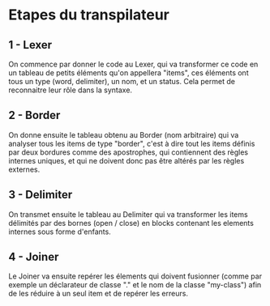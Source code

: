
# Etapes du transpilateur

## 1 - Lexer

On commence par donner le code au Lexer, qui va transformer ce code en un tableau de petits éléments qu'on appellera "items", ces éléments ont tous un type (word, delimiter), un nom, et un status. Cela permet de reconnaitre leur rôle dans la syntaxe.

## 2 - Border

On donne ensuite le tableau obtenu au Border (nom arbitraire) qui va analyser tous les items de type "border", c'est à dire tout les items définis par deux bordures comme des apostrophes, qui contiennent des règles internes uniques, et qui ne doivent donc pas être altérés par les règles externes.

## 3 - Delimiter

On transmet ensuite le tableau au Delimiter qui va transformer les items délimités par des bornes (open / close) en blocks contenant les elements internes sous forme d'enfants.

## 4 - Joiner

Le Joiner va ensuite repérer les élements qui doivent fusionner (comme par exemple un déclarateur de classe "." et le nom de la classe "my-class") afin de les réduire à un seul item et de repérer les erreurs.
